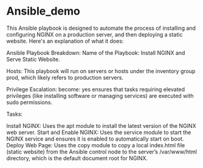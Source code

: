 # Ansible_demo

This Ansible playbook is designed to automate the process of installing and configuring NGINX on a production server, and then deploying a static website. Here's an explanation of what it does:

Ansible Playbook Breakdown:
Name of the Playbook: Install NGINX and Serve Static Website.

Hosts: This playbook will run on servers or hosts under the inventory group prod, which likely refers to production servers.

Privilege Escalation: become: yes ensures that tasks requiring elevated privileges (like installing software or managing services) are executed with sudo permissions.

Tasks:

Install NGINX:
Uses the apt module to install the latest version of the NGINX web server.
Start and Enable NGINX:
Uses the service module to start the NGINX service and ensures it is enabled to automatically start on boot.
Deploy Web Page:
Uses the copy module to copy a local index.html file (static website) from the Ansible control node to the server’s /var/www/html directory, which is the default document root for NGINX.
